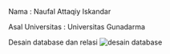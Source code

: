 Nama : Naufal Attaqiy Iskandar

Asal Universitas : Universitas Gunadarma

Desain database dan relasi
![desain database](https://user-images.githubusercontent.com/125994277/227577849-523844f3-8bf0-47cd-8e6c-8f0238864db7.png)
